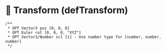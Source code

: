 # 📍 Transform (defTransform)

```
/**
 * OPT Vector3 pos [0, 0, 0]
 * OPT Euler rot [0, 0, 0, "XYZ"]
 * OPT Vector3/Number scl [1] - Use number type for [number, number, number]
 */
```
